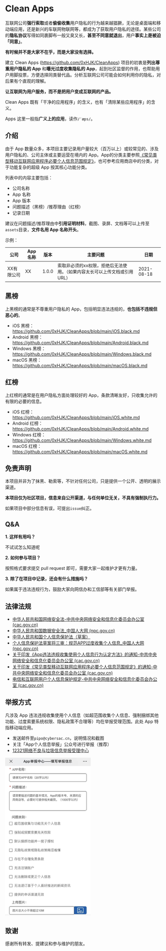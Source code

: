 # Clean Apps

互联网公司**强行索取**或者**偷偷收集**用户隐私的行为越来越猖獗，无论是桌面端和移动端应用，还是新兴的车联网物联网等，都成为了获取用户隐私的途径。某些公司的**隐私协议**写得如同裹脚布一般又臭又长，**甚至不同意就退出**，用户**事实上是被迫「同意」**。

**有时候并不是大家不在乎，而是大家没有选择。**

建立 Clean Apps (https://github.com/0xHJK/CleanApps) 项目的初衷是**列出尊重用户隐私的 App** 和**曝光过度收集隐私的 App**，起到社区监督的作用，也帮助用户用脚投票，方便选择同类替代品。分析互联网公司可能会如何利用你的隐私，对后果有个直观的理解。

**让互联网为用户服务，而不是把用户变成互联网的产品。**

Clean Apps 既有「干净的应用程序」的含义，也有「清除某些应用程序」的含义。

Apps 这里一般指**广义上的应用**，读作`/ˈæps/`。

## 介绍

由于 App 数量众多，本项目主要记录用户量较大（百万以上）或较常见的、涉及用户隐私的、公司主体或主要运营在境内的 App。App的分类主要参照[《常见类型移动互联网应用程序必要个人信息范围规定》](http://www.cac.gov.cn/2021-03/22/c_1617990997054277.htm)，也可参考应用商店中的分类，对于功能复杂的超级 App 按其核心功能分类。

列表中的内容主要包括：

- 公司名称
- App 名称
- App 版本
- 问题描述（黑榜）/推荐理由（红榜）
- 记录日期

建议在问题描述/推荐理由中**引用证明材料**，截图、录屏、文档等可以上传至`assets`目录，**文件名用 App 名称开头**。

示例：

| 公司       | App 名称 | 版本  | 主要问题                                                     | 日期       |
| ---------- | -------- | ----- | ------------------------------------------------------------ | ---------- |
| XX有限公司 | XX       | 1.0.0 | 索取非必须的xx权限，拒绝后无法使用。（如果内容太长可以上传文档或引用URL） | 2021-08-18 |

## 黑榜

上黑榜的通常是不尊重用户隐私的 App，包括明显违法违规的，**也包括不违规但恶心的**。

* iOS 黑榜：https://github.com/0xHJK/CleanApps/blob/main/iOS.black.md
* Android 黑榜：https://github.com/0xHJK/CleanApps/blob/main/Android.black.md
* Windows 黑榜：https://github.com/0xHJK/CleanApps/blob/main/Windows.black.md
* macOS 黑榜：https://github.com/0xHJK/CleanApps/blob/main/macOS.black.md

## 红榜

上红榜的通常是在用户隐私方面处理较好的 App，条款清晰友好，只收集允许的有限的必要的信息。

* iOS 红榜：https://github.com/0xHJK/CleanApps/blob/main/iOS.white.md
* Android 红榜：https://github.com/0xHJK/CleanApps/blob/main/Android.white.md
* Windows 红榜：https://github.com/0xHJK/CleanApps/blob/main/Windows.white.md
* macOS 红榜：https://github.com/0xHJK/CleanApps/blob/main/macOS.white.md

## 免责声明

本项目并非为了抹黑、勒索等，不针对任何公司，只是提供一个公开、透明的展示渠道。

**本项目仅为社区项目，信息来自公开渠道，与任何单位无关，不具有强制执行力。**

如果项目中部分信息有误，可提出`issue`纠正。

## Q&A

**1. 这样有用吗？**

不试试怎么知道呢

**2. 如何参与项目？**

按照格式要求提交 pull request 即可，需要大家一起维护才更有力量。

**3. 除了在项目中记录，还会有什么措施吗？**

如果属于违法违规行为，鼓励大家向网信办和工信部等有关部门举报。

## 法律法规

* [中华人民共和国网络安全法-中共中央网络安全和信息化委员会办公室 (cac.gov.cn)](http://www.cac.gov.cn/2016-11/07/c_1119867116.htm)
* [中华人民共和国数据安全法_中国人大网 (npc.gov.cn)](http://www.npc.gov.cn/npc/c30834/202106/7c9af12f51334a73b56d7938f99a788a.shtml)
* [中华人民共和国个人信息保护法（草案）](http://www.npc.gov.cn/flcaw/flca/ff80808175265dd401754405c03f154c/attachment.pdf)
* [个人信息保护法草案将三审：规范APP过度收集个人信息_中国人大网 (npc.gov.cn)](http://www.npc.gov.cn/npc/kgfb/202108/a8468fe8e36245aa93abb8425915aacc.shtml)
* [关于印发《App违法违规收集使用个人信息行为认定方法》的通知-中共中央网络安全和信息化委员会办公室 (cac.gov.cn)](http://www.cac.gov.cn/2019-12/27/c_1578986455686625.htm)
* [关于印发《常见类型移动互联网应用程序必要个人信息范围规定》的通知-中共中央网络安全和信息化委员会办公室 (cac.gov.cn)](http://www.cac.gov.cn/2021-03/22/c_1617990997054277.htm)
* [电信和互联网用户个人信息保护规定-中共中央网络安全和信息化委员会办公室 (cac.gov.cn)](http://www.cac.gov.cn/2012-07/29/c_133142088.htm)

## 举报方式

凡涉及 App 违法违规收集使用个人信息（如超范围收集个人信息、强制捆绑其他功能、过度索要系统权限、隐私政策不合理等）均在举报受理范围。此处 App 特指移动端应用。

* 发送邮件至`pipo@cybersac.cn`，说明情况和截图
* 关注「App个人信息举报」公众号进行举报（推荐）
* [12321网络不良与垃圾信息举报受理中心](https://www.12321.cn/)

<img src="./assets/fkapps.jpg" alt="fkapps" style="zoom:50%;" />

## 致谢

感谢所有转发、提建议和参与维护的朋友。

